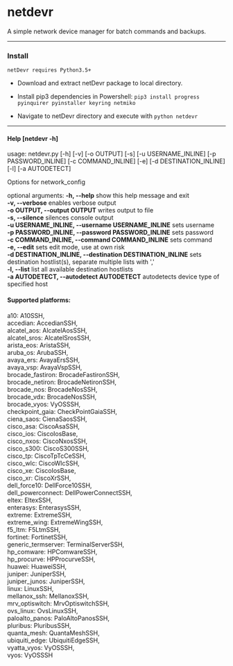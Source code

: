 # netdevr
A simple network device manager for batch commands and backups.

---

### Install
```
netDevr requires Python3.5+
```
- Download and extract netDevr package to local directory.

- Install pip3 dependencies in Powershell: `pip3 install progress pyinquirer pyinstaller keyring netmiko`   

- Navigate to netDevr directory and execute with `python netdevr`

---
#### Help [netdevr -h]

usage: netdevr.py [-h] [-v] [-o OUTPUT] [-s] [-u USERNAME_INLINE] [-p PASSWORD_INLINE] [-c COMMAND_INLINE] [-e]
                  [-d DESTINATION_INLINE] [-l] [-a AUTODETECT]

Options for network_config

optional arguments:
  **-h, --help**            show this help message and exit     
  **-v, --verbose**         enables verbose output      
  **-o OUTPUT, --output OUTPUT**
                        writes output to file     
  **-s, --silence**         silences console output     
  **-u USERNAME_INLINE, --username USERNAME_INLINE**
                        sets username     
  **-p PASSWORD_INLINE, --password PASSWORD_INLINE**
                        sets password     
  **-c COMMAND_INLINE, --command COMMAND_INLINE**
                        sets command      
  **-e, --edit**            sets edit mode, use at own risk     
  **-d DESTINATION_INLINE, --destination DESTINATION_INLINE**
                        sets destination hostlist(s), separate multiple lists with ','      
  **-l, --list**            list all available destination hostlists      
  **-a AUTODETECT, --autodetect AUTODETECT**
                        autodetects device type of specified host     



#### Supported platforms:
a10: A10SSH,  
accedian: AccedianSSH,    
alcatel_aos: AlcatelAosSSH,   
alcatel_sros: AlcatelSrosSSH,   
arista_eos: AristaSSH,    
aruba_os: ArubaSSH,   
avaya_ers: AvayaErsSSH,   
avaya_vsp: AvayaVspSSH,   
brocade_fastiron: BrocadeFastironSSH,   
brocade_netiron: BrocadeNetironSSH,   
brocade_nos: BrocadeNosSSH,   
brocade_vdx: BrocadeNosSSH,   
brocade_vyos: VyOSSSH,    
checkpoint_gaia: CheckPointGaiaSSH,   
ciena_saos: CienaSaosSSH,   
cisco_asa: CiscoAsaSSH,   
cisco_ios: CiscoIosBase,    
cisco_nxos: CiscoNxosSSH,   
cisco_s300: CiscoS300SSH,   
cisco_tp: CiscoTpTcCeSSH,   
cisco_wlc: CiscoWlcSSH,   
cisco_xe: CiscoIosBase,   
cisco_xr: CiscoXrSSH,   
dell_force10: DellForce10SSH,   
dell_powerconnect: DellPowerConnectSSH,   
eltex: EltexSSH,    
enterasys: EnterasysSSH,    
extreme: ExtremeSSH,    
extreme_wing: ExtremeWingSSH,   
f5_ltm: F5LtmSSH,   
fortinet: FortinetSSH,    
generic_termserver: TerminalServerSSH,    
hp_comware: HPComwareSSH,   
hp_procurve: HPProcurveSSH,   
huawei: HuaweiSSH,    
juniper: JuniperSSH,    
juniper_junos: JuniperSSH,    
linux: LinuxSSH,    
mellanox_ssh: MellanoxSSH,    
mrv_optiswitch: MrvOptiswitchSSH,   
ovs_linux: OvsLinuxSSH,     
paloalto_panos: PaloAltoPanosSSH,   
pluribus: PluribusSSH,    
quanta_mesh: QuantaMeshSSH,   
ubiquiti_edge: UbiquitiEdgeSSH,   
vyatta_vyos: VyOSSSH,   
vyos: VyOSSSH   
